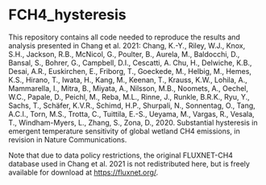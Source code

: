 # FCH4_hysteresis

This repository contains all code needed to reproduce the results and analysis presented in Chang et al. 2021: Chang, K.-Y., Riley, W.J., Knox, S.H., Jackson, R.B., McNicol, G., Poulter, B., Aurela, M., Baldocchi, D., Bansal, S., Bohrer, G., Campbell, D.I., Cescatti, A. Chu, H., Delwiche, K.B., Desai, A.R., Euskirchen, E., Friborg, T., Goeckede, M., Helbig, M., Hemes, K.S., Hirano, T., Iwata, H., Kang, M., Keenan, T., Krauss, K.W., Lohila, A., Mammarella, I., Mitra, B., Miyata, A., Nilsson, M.B., Noomets, A., Oechel, W.C., Papale, D., Peichl, M., Reba, M.L., Rinne, J., Runkle, B.R.K., Ryu, Y., Sachs, T., Schäfer, K.V.R., Schimd, H.P., Shurpali, N., Sonnentag, O., Tang, A.C.I., Torn, M.S., Trotta, C., Tuittila, E.-S., Ueyama, M., Vargas, R., Vesala, T., Windham-Myers, L., Zhang, S., Zona, D., 2020. Substantial hysteresis in emergent temperature sensitivity of global wetland CH4 emissions, in revision in Nature Communications.

Note that due to data policy restrictions, the original FLUXNET-CH4 database used in Chang et al. 2021 is not redistributed here, but is freely available for download at https://fluxnet.org/. 
